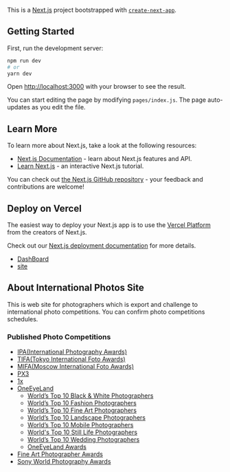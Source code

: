 This is a [Next.js](https://nextjs.org/) project bootstrapped with [`create-next-app`](https://github.com/vercel/next.js/tree/canary/packages/create-next-app).

## Getting Started

First, run the development server:

```bash
npm run dev
# or
yarn dev
```

Open [http://localhost:3000](http://localhost:3000) with your browser to see the result.

You can start editing the page by modifying `pages/index.js`. The page auto-updates as you edit the file.

## Learn More

To learn more about Next.js, take a look at the following resources:

- [Next.js Documentation](https://nextjs.org/docs) - learn about Next.js features and API.
- [Learn Next.js](https://nextjs.org/learn) - an interactive Next.js tutorial.

You can check out [the Next.js GitHub repository](https://github.com/vercel/next.js/) - your feedback and contributions are welcome!

## Deploy on Vercel

The easiest way to deploy your Next.js app is to use the [Vercel Platform](https://vercel.com/import?utm_medium=default-template&filter=next.js&utm_source=create-next-app&utm_campaign=create-next-app-readme) from the creators of Next.js.

Check out our [Next.js deployment documentation](https://nextjs.org/docs/deployment) for more details.

- [DashBoard](https://vercel.com/koudaiishigame/international-photos)
- [site](https://international-photos.vercel.app/)

## About International Photos Site

This is web site for photographers which is export and challenge to international photo competitions. You can confirm photo competitions schedules.

### Published Photo Competitions

- [IPA(International Photography Awards)](https://www.photoawards.com/)
- [TIFA(Tokyo International Foto Awards)](https://www.tokyofotoawards.jp/)
- [MIFA(Moscow International Foto Awards)](https://www.moscowfotoawards.com/)
- [PX3](https://px3.fr/)
- [1x](https://1x.com/)
- [OneEyeLand](https://oneeyeland.com/)
	- [World’s Top 10 Black & White Photographers](https://oneeyeland.com/top-10/photo-contest/black-and-white/)
	- [World’s Top 10 Fashion Photographers](https://oneeyeland.com/top-10/photo-contest/fashion/)
	- [World’s Top 10 Fine Art Photographers](https://oneeyeland.com/top-10/photo-contest/fine-art/)
	- [World’s Top 10 Landscape Photographers](https://oneeyeland.com/top-10/photo-contest/landscape/)
	- [World’s Top 10 Mobile Photographers](https://oneeyeland.com/top-10/photo-contest/mobile/)
	- [World's Top 10 Still Life Photographers](https://oneeyeland.com/top-10/photo-contest/still-life/)
	- [World’s Top 10 Wedding Photographers](https://oneeyeland.com/top-10/photo-contest/wedding/)
	- [OneEyeLand Awards]()
- [Fine Art Photographer Awards](https://fineartphotoawards.com/)
- [Sony World Photography Awards](https://www.worldphoto.org/ja)
